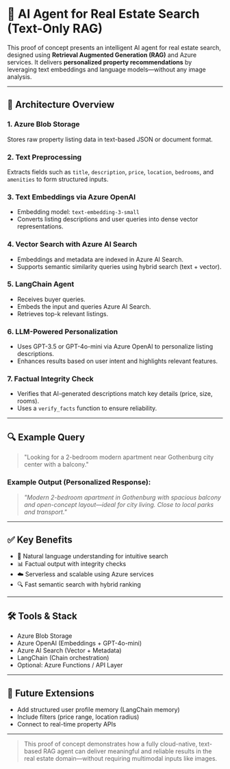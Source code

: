 # 🧠 AI Agent for Real Estate Search (Text-Only RAG)

This proof of concept presents an intelligent AI agent for real estate search, designed using **Retrieval Augmented Generation (RAG)** and Azure services. It delivers **personalized property recommendations** by leveraging text embeddings and language models—without any image analysis.

---

## 🚀 Architecture Overview

### 1. **Azure Blob Storage**
Stores raw property listing data in text-based JSON or document format.

### 2. **Text Preprocessing**
Extracts fields such as `title`, `description`, `price`, `location`, `bedrooms`, and `amenities` to form structured inputs.

### 3. **Text Embeddings via Azure OpenAI**
- Embedding model: `text-embedding-3-small`
- Converts listing descriptions and user queries into dense vector representations.

### 4. **Vector Search with Azure AI Search**
- Embeddings and metadata are indexed in Azure AI Search.
- Supports semantic similarity queries using hybrid search (text + vector).

### 5. **LangChain Agent**
- Receives buyer queries.
- Embeds the input and queries Azure AI Search.
- Retrieves top-k relevant listings.

### 6. **LLM-Powered Personalization**
- Uses GPT-3.5 or GPT-4o-mini via Azure OpenAI to personalize listing descriptions.
- Enhances results based on user intent and highlights relevant features.

### 7. **Factual Integrity Check**
- Verifies that AI-generated descriptions match key details (price, size, rooms).
- Uses a `verify_facts` function to ensure reliability.

---

## 🔍 Example Query

> "Looking for a 2-bedroom modern apartment near Gothenburg city center with a balcony."

### Example Output (Personalized Response):
> _"Modern 2-bedroom apartment in Gothenburg with spacious balcony and open-concept layout—ideal for city living. Close to local parks and transport."_

---

## ✅ Key Benefits

- 💬 Natural language understanding for intuitive search
- 📊 Factual output with integrity checks
- ☁️ Serverless and scalable using Azure services
- 🔍 Fast semantic search with hybrid ranking

---

## 🛠️ Tools & Stack

- Azure Blob Storage
- Azure OpenAI (Embeddings + GPT-4o-mini)
- Azure AI Search (Vector + Metadata)
- LangChain (Chain orchestration)
- Optional: Azure Functions / API Layer

---

## 📁 Future Extensions

- Add structured user profile memory (LangChain memory)
- Include filters (price range, location radius)
- Connect to real-time property APIs

---

> This proof of concept demonstrates how a fully cloud-native, text-based RAG agent can deliver meaningful and reliable results in the real estate domain—without requiring multimodal inputs like images.

